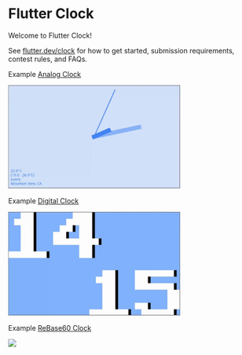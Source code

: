 # Flutter Clock

Welcome to Flutter Clock!

See [flutter.dev/clock](https://flutter.dev/clock) for how to get started, submission requirements, contest rules, and FAQs.

Example [Analog Clock](analog_clock)

<img src='analog_clock/analog.gif' width='350'>

Example [Digital Clock](digital_clock)

<img src='digital_clock/digital.gif' width='350'>

Example [ReBase60 Clock](rebase60_clock)

<img src='digital_clock/rebase60.png' width='350'>